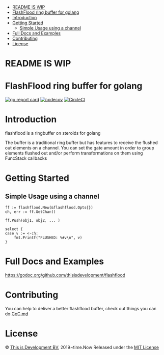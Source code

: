 - [README IS WIP](#readme-is-wip)
- [FlashFlood ring buffer for golang](#flashflood-ring-buffer-for-golang)
- [Introduction](#introduction)
- [Getting Started](#getting-started)
  - [Simple Usage using a channel](#simple-usage-using-a-channel)
- [Full Docs and Examples](#full-docs-and-examples)
- [Contributing](#contributing)
- [License](#license)

# README IS WIP 

# FlashFlood ring buffer for golang
[![go report card](https://goreportcard.com/badge/github.com/thisisdevelopment/flashflood "go report card")](https://goreportcard.com/report/github.com/thisisdevelopment/flashflood)
[![codecov](https://codecov.io/gh/thisisdevelopment/flashflood/branch/master/graph/badge.svg)](https://codecov.io/gh/thisisdevelopment/flashflood)
[![CircleCI](https://circleci.com/gh/thisisdevelopment/flashflood.svg?style=svg)](https://circleci.com/gh/thisisdevelopment/flashflood)



# Introduction
flashflood is a ringbuffer on steroids for golang

The buffer is a traditional ring buffer but has features to receive the flushed out elements on a channel.
You can set the gate amount in order to group elements flushed out and/or perform transformations on them using FuncStack callbacks

# Getting Started

## Simple Usage using a channel

>
    ff := flashflood.New(&flashflood.Opts{})
    ch, err := ff.GetChan()

    ff.Push(obj1, obj2, ... )

    select {
    case v := <-ch:
        fmt.Printf("FLUSHED: %#v\n", v)
    }
# Full Docs and Examples
https://godoc.org/github.com/thisisdevelopment/flashflood

# Contributing 
You can help to deliver a better flashflood buffer, check out things you can do [CoC.md](CoC.md)

# License 
© [This is Development BV](https://www.thisisdevelopment.nl), 2019~time.Now
Released under the [MIT License](https://github.com/thisisdevelopment/flashflood/blob/master/LICENSE)
